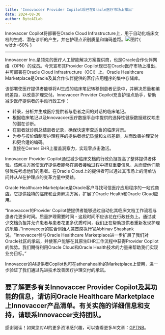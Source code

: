 ```yaml
---
title: 'Innovaccer Provider Copilot现已在Oracle医疗市场上推出'
date: 2024-08-30
author: ByteAILab
---
```


Innovaccer Copilot将部署在Oracle Cloud Infrastructure上，用于自动化临床文档的生成、潜在诊断的产生，并在护理点识别质量和编码差距。![图片](https://ai-techpark.com/wp-content/uploads/2024/08/Innovaccer-1-960x540.jpg){ width=60% }

---
Innovaccer Inc.是领先的医疗人工智能解决方案提供商，也是Oracle合作伙伴网络（OPN）的成员。今天宣布其Provider Copilot现已在Oracle医疗市场上推出，并可部署在Oracle Cloud Infrastructure（OCI）上。Oracle Healthcare Marketplace是Oracle及其合作伙伴提供的医疗应用程序的集中存储库。

该部署使医疗提供者能够将AI生成的临床笔记转移到患者记录中，并解决质量和编码差距，以改善护理交付。Innovaccer Provider Copilot充当护理点助手，帮助减少医疗提供者的手动行政工作：

- 转录，分析并生成医疗提供者与患者之间的对话的临床笔记。
- 根据临床笔记以及Innovaccer医疗数据平台中提供的选择性健康数据建议考虑的潜在诊断。
- 在患者就诊前总结患者记录，确保快速审查适当的临床背景。
- 为参与按价值制度护理程序的提供者标记质量和文档差距，从而改善护理交付和更合适的编码。
- 直接在Cerner EHR上覆盖洞察力，实现零点击激活。

Innovaccer Provider Copilot通过减少临床文档的行政负担提高了整体提供者体验。该解决方案使医疗提供者能够在患者接触过程中捕获重要信息，从而使他们能够优先考虑他们的患者。在Oracle Cloud上的提供者可以通过其市场上的清单访问并从AI在护理点的变革力量中受益。

Oracle Healthcare Marketplace是Oracle客户寻找可信医疗应用程序的一站式商店。它提供独特的临床和业务解决方案，扩展了Oracle Health和Oracle Cloud应用。

“Innovaccer的Provider Copilot使提供者能够通过自动化其临床文档工作流程与患者花更多时间。质量护理需要时间 - 这段时间不应该花在行政任务上。通过减少文档负担并允许患者与患者花更多优质时间，我们正在帮助提供者重新发现护理的乐趣，”Innovaccer的联合创始人兼首席执行官Abhinav Shashank说。“Innovaccer参与Oracle Healthcare Marketplace进一步扩展了我们对Oracle社区的承诺，并使客户能够在其原生EHR工作流程中获得Provider Copilot的优势。我们期待利用Oracle Cloud和Oracle Health技术的力量来帮助我们实现业务目标。”

Innovaccer的AI提供者Copilot也可在athenahealth的Marketplace上使用，进一步验证了我们通过先进技术改善医疗护理交付的承诺。

要了解更多有关Innovaccer Provider Copilot及其功能的信息，请访问Oracle Healthcare Marketplace上Innovaccer产品清单。有关实施的详细信息和支持，请联系Innovaccer支持团队。
---
感谢阅读！如果您对AI的更多资讯感兴趣，可以查看更多AI文章：[GPTNB](https://gptnb.com)。
